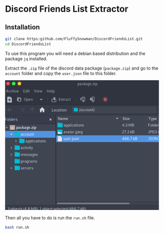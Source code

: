 # Discord Friends List Extractor

## Installation

```bash
git clone https:github.com/FluffySnowman/DiscordFriendsList.git
cd DiscordFriendsList
```

To use this program you will need a debian based distribution and the package `jq` installed.

Extract the `.zip` file of the discord data package (`package.zip`) and go to the `account` folder and copy the `user.json` file to this folder.

![packagess](/img/package1.png)

Then all you have to do is run the `run.sh` file.

```bash
bash run.sh
```